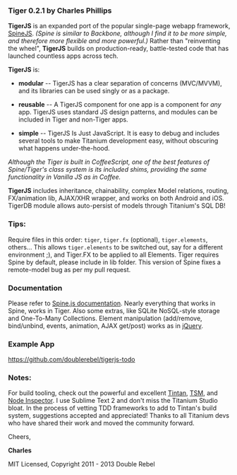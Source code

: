 ### **Tiger** 0.2.1 by Charles Phillips

**TigerJS** is an expanded port of the popular single-page webapp framework, [SpineJS](https://github.com/spine/spine).  *(Spine is similar to Backbone, although I find it to be more simple, and therefore more flexible and more powerful.)*  Rather than "reinventing the wheel", **TigerJS** builds on production-ready, battle-tested code that has launched countless apps across tech.

**TigerJS** is:

  * **modular** -- TigerJS has a clear separation of concerns (MVC/MVVM), and its libraries can be used singly or as a package.

  * **reusable** -- A TigerJS component for one app is a component for *any* app.  TigerJS uses standard JS design patterns, and modules can be included in Tiger and non-Tiger apps.

  * **simple** -- TigerJS Is Just JavaScript.  It is easy to debug and includes several tools to make Titanium development easy, without obscuring what happens under-the-hood.


*Although the Tiger is built in CoffeeScript, one of the best features of Spine/Tiger's class system is its included shims, providing the same functionality in Vanilla JS as in Coffee.*


**TigerJS** includes inheritance, chainability, complex Model relations, routing, FX/animation lib, AJAX/XHR wrapper, and works on both Android and iOS.  TigerDB module allows auto-persist of models through Titanium's SQL DB!


### Tips:

Require files in this order: `tiger`, `tiger.fx` (optional), `tiger.elements`, others... This allows `tiger.elements` to be switched out, say for a different environment ;), and Tiger.FX to be applied to all Elements.  Tiger requires Spine by default, please include in lib folder.  This version of Spine fixes a remote-model bug as per my pull request.


### Documentation

Please refer to [Spine.js documentation](http://spinejs.com/docs).  Nearly everything that works in Spine, works in Tiger.  Also some extras, like SQLite NoSQL-style storage and One-To-Many Collections.  Element manipulation (add/remove, bind/unbind, events, animation, AJAX get/post) works as in [jQuery](http://api.jquery.com).


### Example App

https://github.com/doublerebel/tigerjs-todo


### Notes:

For build tooling, check out the powerful and excellent [Tintan](http://github.com/doublerebel/tintan), [TSM](http://github.com/russfrank/tsm), and [Node Inspector](https://github.com/dannycoates/node-inspector).  I use Sublime Text 2 and don't miss the Titanium Studio bloat.  In the process of vetting TDD frameworks to add to Tintan's build system, suggestions accepted and appreciated!  Thanks to all Titanium devs who have shared their work and moved the community forward.

Cheers,

**Charles**


MIT Licensed, Copyright 2011 - 2013 Double Rebel
